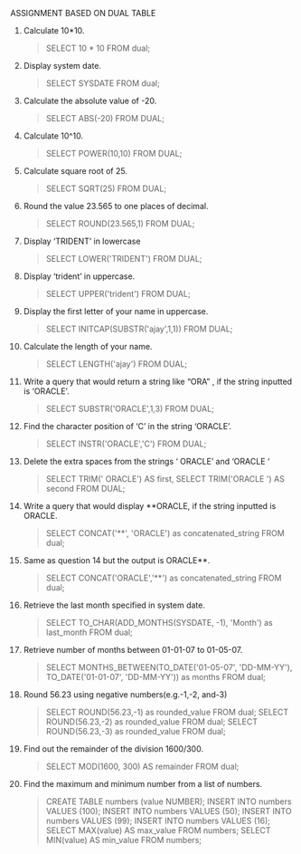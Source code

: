 ASSIGNMENT BASED ON DUAL TABLE

1.	Calculate 10*10.
    > SELECT 10 * 10 FROM dual;
2.	Display system date.
    > SELECT SYSDATE FROM dual;
3.	Calculate the absolute value  of -20.
    > SELECT ABS(-20) FROM DUAL;
4.	Calculate 10^10.
    > SELECT POWER(10,10) FROM DUAL;
5.	Calculate square root of 25.
    > SELECT SQRT(25) FROM DUAL;
6.	Round the value 23.565 to one places of decimal.
    > SELECT ROUND(23.565,1) FROM DUAL; 
7.	Display ‘TRIDENT’ in lowercase
    > SELECT LOWER('TRIDENT') FROM DUAL;
8.	Display ‘trident’ in uppercase.
    > SELECT UPPER('trident') FROM DUAL;
9.	Display the first letter of your name in uppercase.
    > SELECT INITCAP(SUBSTR('ajay',1,1)) FROM DUAL;
10.	Calculate the length of your name.
    > SELECT LENGTH('ajay') FROM DUAL;
11.	Write a query that would return a string like “ORA” , if the string inputted is ‘ORACLE’.
    > SELECT SUBSTR('ORACLE',1,3) FROM DUAL;
12.	Find the character position of ‘C’ in the string ‘ORACLE’.
    > SELECT INSTR('ORACLE','C') FROM DUAL;
13.	Delete the extra spaces from the strings ‘     ORACLE’ and ‘ORACLE   ‘     
    > SELECT TRIM('     ORACLE') AS first, SELECT TRIM('ORACLE   ') AS second FROM DUAL;
14.	Write a query that would display **ORACLE, if the string inputted is ORACLE.
    > SELECT CONCAT('**', 'ORACLE') as concatenated_string FROM dual;
15.	Same as question  14 but the output is   ORACLE**.
    > SELECT CONCAT('ORACLE','**') as concatenated_string FROM dual;
16.	Retrieve the last month specified in system date.
    > SELECT TO_CHAR(ADD_MONTHS(SYSDATE, -1), 'Month') as last_month FROM dual;
17.	Retrieve number of months between 01-01-07 to 01-05-07.
    > SELECT MONTHS_BETWEEN(TO_DATE('01-05-07', 'DD-MM-YY'), TO_DATE('01-01-07', 'DD-MM-YY')) as months FROM dual;
18.	Round 56.23 using negative numbers(e.g.-1,-2, and-3)
    > SELECT ROUND(56.23,-1) as rounded_value FROM dual;
    > SELECT ROUND(56.23,-2) as rounded_value FROM dual;
    > SELECT ROUND(56.23,-3) as rounded_value FROM dual;
19.	Find out the remainder of the division 1600/300.
    > SELECT MOD(1600, 300) AS remainder FROM dual;
20.	Find the maximum and minimum number from a list of numbers.
    > CREATE TABLE numbers (value NUMBER);
    > INSERT INTO numbers VALUES (100);
    > INSERT INTO numbers VALUES (50);
    > INSERT INTO numbers VALUES (99);
    > INSERT INTO numbers VALUES (16);
    > SELECT MAX(value) AS max_value FROM numbers;
    > SELECT MIN(value) AS min_value FROM numbers;

